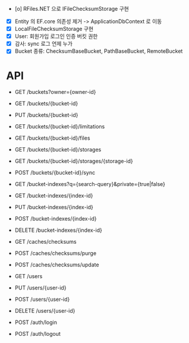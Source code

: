 - [o] RFiles.NET 으로 IFileChecksumStorage 구현
- [x] Entity 의 EF.core 의존성 제거 -> ApplicationDbContext 로 이동
- [x] LocalFileChecksumStorage 구현
- [x] User: 회원가입 로그인 인증 버킷 권한
- [x] 감사: sync 로그 언제 누가
- [x] Bucket 종류: ChecksumBaseBucket, PathBaseBucket, RemoteBucket

# API

- GET /buckets?owner={owner-id}
- GET /buckets/{bucket-id}
- PUT /buckets/{bucket-id}
- GET /buckets/{bucket-id}/limitations
- GET /buckets/{bucket-id}/files
- GET /buckets/{bucket-id}/storages
- GET /buckets/{bucket-id}/storages/{storage-id}
- POST /buckets/{bucket-id}/sync

- GET /bucket-indexes?q={search-query}&private={true|false}
- GET /bucket-indexes/{index-id}
- PUT /bucket-indexes/{index-id}
- POST /bucket-indexes/{index-id}
- DELETE /bucket-indexes/{index-id}

- GET /caches/checksums
- POST /caches/checksums/purge
- POST /caches/checksums/update

- GET /users
- PUT /users/{user-id}
- POST /users/{user-id}
- DELETE /users/{user-id}

- POST /auth/login
- POST /auth/logout